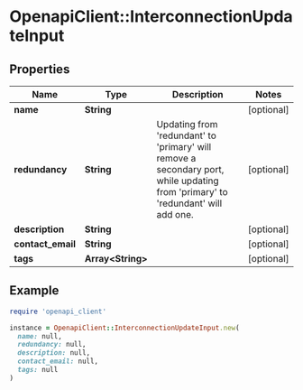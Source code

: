 # OpenapiClient::InterconnectionUpdateInput

## Properties

| Name | Type | Description | Notes |
| ---- | ---- | ----------- | ----- |
| **name** | **String** |  | [optional] |
| **redundancy** | **String** | Updating from &#39;redundant&#39; to &#39;primary&#39; will remove a secondary port, while updating from &#39;primary&#39; to &#39;redundant&#39; will add one. | [optional] |
| **description** | **String** |  | [optional] |
| **contact_email** | **String** |  | [optional] |
| **tags** | **Array&lt;String&gt;** |  | [optional] |

## Example

```ruby
require 'openapi_client'

instance = OpenapiClient::InterconnectionUpdateInput.new(
  name: null,
  redundancy: null,
  description: null,
  contact_email: null,
  tags: null
)
```

